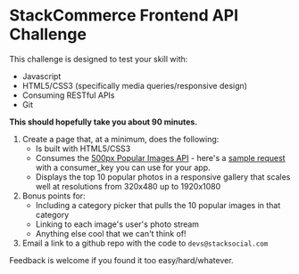 # StackCommerce Frontend API Challenge

This challenge is designed to test your skill with:

* Javascript
* HTML5/CSS3 (specifically media queries/responsive design)
* Consuming RESTful APIs
* Git

**This should hopefully take you about 90 minutes.**

1. Create a page that, at a minimum, does the following:
    * Is built with HTML5/CSS3
    * Consumes the [500px Popular Images API](https://github.com/500px/api-documentation/blob/master/endpoints/photo/GET_photos.md) - here's a [sample request](https://api.500px.com/v1/photos?feature=popular&image_size=4&consumer_key=5m5ALqjAbzAL1Cnszfu0DMUIZRL4jY2crYnDlGgt) with a consumer_key you can use for your app.
    * Displays the top 10 popular photos in a responsive gallery that scales well at resolutions from 320x480 up to 1920x1080
1. Bonus points for:
    * Including a category picker that pulls the 10 popular images in that category
    * Linking to each image's user's photo stream
    * Anything else cool that we can't think of!
1. Email a link to a github repo with the code to `devs@stacksocial.com`

Feedback is welcome if you found it too easy/hard/whatever.
